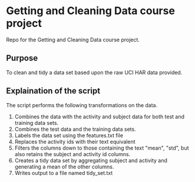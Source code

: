 # Getting and Cleaning Data course project
Repo for the Getting and Cleaning Data course project.

## Purpose
To clean and tidy a data set based upon the raw UCI HAR data provided. 

## Explaination of the script

The script performs the following transformations on the data.

1. Combines the data with the activity and subject data for both test and training data sets.
2. Combines the test data and the training data sets.
3. Labels the data set using the features.txt file
4. Replaces the activity ids with their text equivalent
5. Filters the columns down to those containing the text "mean", "std", but also retains the subject and activity id columns.
6. Creates a tidy data set by aggregating subject and activity and generating a mean of the other columns.
7. Writes output to a file named tidy_set.txt